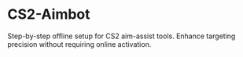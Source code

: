 # CS2-Aimbot
Step-by-step offline setup for CS2 aim-assist tools. Enhance targeting precision without requiring online activation.

